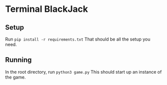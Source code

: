 # Terminal BlackJack

## Setup
Run `pip install -r requirements.txt`
That should be all the setup you need.

## Running
In the root directory, run `python3 game.py`
This should start up an instance of the game.
